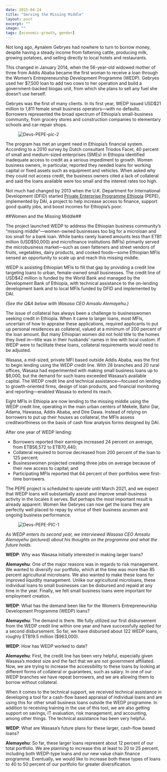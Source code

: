 ```yaml
---
date: 2015-04-24
title: "Serving the Missing Middle"
layout: post
excerpt: ""
image: ""
tags: [economic-growth, gender]
---
```

<p>Not long ago, Aynalem Gebryes had nowhere to turn to borrow money, despite having a steady income from fattening cattle, producing milk, growing potatoes, and selling directly to local hotels and restaurants.</p><p>This changed in January 2014, when the 56-year-old widowed mother of three from Addis Ababa became the first woman to receive a loan through the Women’s Entrepreneurship Development Programme (WEDP). Gebryes used her $7,500 loan to add two cows to her operation and build a government-backed biogas unit, from which she plans to sell any fuel she doesn’t use herself.</p><p>Gebryes was the first of many clients. In its first year, WEDP issued USD$21 million to 1,811 female small business operators—with no defaults. Borrowers represented the broad spectrum of Ethiopia’s small-business community, from grocery stores and construction companies to elementary schools and car-repair shops.</p><figure class="kg-card kg-image-card"><img src="https://pubs.ghost.io/uploads/Devs-PEPE-pic-2.jpg" class="kg-image" alt="Devs-PEPE-pic-2" loading="lazy" title="Aynalem Gebryes, left, with her MFI loan officer and cashier."></figure><p>The program has met an urgent need in Ethiopia’s financial system. According to a 2010 survey by Dutch consultant Triodos Facet, 40 percent of small and medium-sized enterprises (SMEs) in Ethiopia identified inadequate access to credit as a serious impediment to growth. Women business owners, in particular, reported they needed loans for working capital or fixed assets such as equipment and vehicles. When asked why they could not access credit, the business owners cited a lack of collateral and said the loans available were too small and the interest rates too high.</p><p>Not much had changed by 2013 when the U.K. Department for International Development (DFID) started <a href="http://dai-global-developments.com/articles/serving-the-missing-middle-creating-access-to-finance-for-female-owned-small-businesses-in-ethiopia/">Private Enterprise Programme Ethiopia</a> (PEPE), implemented by DAI, a project to help increase access to finance, support good quality jobs, and boost incomes for Ethiopia’s poor.</p><p>##Women and the Missing Middle##</p><p>The project launched WEDP to address the Ethiopian business community’s “missing middle”—women-owned businesses too big for a microloan and too small for a bank loan. While banks rarely loaned amounts less than ETB1 million (USD$50,000) and microfinance institutions (MFIs) primarily served the microbusiness market—such as oxen fatteners and street vendors of fruits, vegetables, dairy products, and cooked foods—some Ethiopian MFIs sensed an opportunity to scale up and reach this missing middle.</p><p>WEDP is assisting Ethiopian MFIs to fill that gap by providing a credit line targeting loans to urban, female-owned small businesses. The credit line of USD$42 million is funded by the World Bank and managed by the Development Bank of Ethiopia, with technical assistance to the on-lending development bank and to local MFIs funded by DFID and implemented by DAI.</p><p><em>(See the Q&amp;A below with Wasasa CEO Amsalu Alemayehu.)</em></p><p>The issue of collateral has always been a challenge to businesswomen seeking credit in Ethiopia. When it came to larger loans, most MFIs, uncertain of how to appraise these applications, required applicants to put up personal residences as collateral, valued at a minimum of 200 percent of the loan amount. But many Ethiopian women did not hold title to the homes they lived in—title was in their husbands’ names in line with local custom. If WEDP were to facilitate these loans, collateral requirements would need to be adjusted.</p><p>Wasasa, a mid-sized, private MFI based outside Addis Ababa, was the first to begin lending using the WEDP credit line. With 28 branches and 20 rural offices, Wasasa had experimented with making small business loans up to $6,000, but the demand for such loans exceeded Wasasa’s available capital. The WEDP credit line and technical assistance—focused on lending to growth-oriented firms, design of loan products, and financial monitoring and reporting—enabled Wasasa to extend its reach.</p><p>Eight MFIs in Ethiopia are now lending to the missing middle using the WEDP credit line, operating in the main urban centers of Mekele, Bahir Dar, Adama, Hawassa, Addis Ababa, and Dire Dawa. Instead of relying on borrowers to put up their houses as collateral, the MFIs assess creditworthiness on the basis of cash flow analysis forms designed by DAI.</p><p>After one year of WEDP lending:</p><ul><li>Borrowers reported their earnings increased 24 percent on average, from ETB56,572 to ETB70,440;</li><li>Collateral required to borrow decreased from 200 percent of the loan to 125 percent;</li><li>Businesswomen projected creating three jobs on average because of their new access to capital; and</li><li>Participating MFIs reported that 64 percent of their portfolios were first-time borrowers.</li></ul><p>The PEPE project is scheduled to operate until March 2021, and we expect that WEDP loans will substantially assist and improve small-business activity in the locales it serves. But perhaps the most important result is already apparent: Women like Gebryes can now get the loans they are perfectly well placed to repay by virtue of their business acumen and ongoing business performance.</p><figure class="kg-card kg-image-card"><img src="https://pubs.ghost.io/uploads/Devs-PEPE-PIC-1.jpg" class="kg-image" alt="Devs-PEPE-PIC-1" loading="lazy"></figure><p><em>As WEDP enters its second year, we interviewed Wasasa CEO Amsalu Alemayehu (pictured) about his thoughts on the programme and what the future holds.</em></p><p><strong>WEDP</strong>: Why was Wasasa initially interested in making larger loans?</p><p><strong>Alemayehu</strong>: One of the major reasons was in regards to risk management. We wanted to diversify our portfolio, which at the time was more than 85 percent agricultural microloans. We also wanted to make these loans for improved liquidity management. Unlike our agricultural microloans, these individual loans to small businesses can be disbursed and repaid at any time in the year. Finally, we felt small business loans were important for employment creation.</p><p><strong>WEDP</strong>: What has the demand been like for the Women’s Entrepreneurship Development Programme (WEDP) loans?</p><p><strong>Alemayehu</strong>: The demand is there. We fully utilized our first disbursement from the WEDP credit line within one year and have successfully applied for a second disbursement. So far, we have disbursed about 122 WEDP loans, roughly ETB19.5 million ($963,000).</p><p><strong>WEDP</strong>: How has WEDP worked to date?</p><p><strong>Alemayehu</strong>: First, the credit line has been very helpful, especially given Wasasa’s modest size and the fact that we are not government affiliated. Now, we are trying to increase the accessibility to these loans by looking at different forms of collateral or guarantees, such as salary. In one of our WEDP branches we have repeat borrowers, and we are allowing them to borrow without collateral.</p><p>When it comes to the technical support, we received technical assistance in developing a tool for a cash-flow based appraisal of individual loans and are using this for other small business loans outside the WEDP programme. In addition to receiving training in the use of this tool, we are also getting support on savings, IT evaluation, risk management, and accounting, among other things. The technical assistance has been very helpful.</p><p><strong>WEDP</strong>: What are Wasasa’s future plans for these larger, cash-flow based loans?</p><p><strong>Alemayehu</strong>: So far, these larger loans represent about 12 percent of our total portfolio. We are planning to increase this at least to 20 to 25 percent, including both WEDP-type loans and our new value chain finance programme. Eventually, we would like to increase both these types of loans to 40 to 50 percent of our portfolio for greater diversification.</p>
  